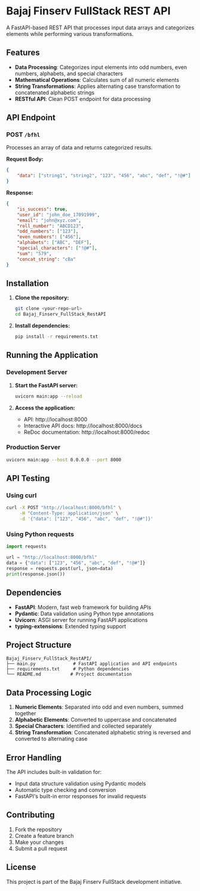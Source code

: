 # Bajaj Finserv FullStack REST API

A FastAPI-based REST API that processes input data arrays and categorizes elements while performing various transformations.

## Features

- **Data Processing**: Categorizes input elements into odd numbers, even numbers, alphabets, and special characters
- **Mathematical Operations**: Calculates sum of all numeric elements
- **String Transformations**: Applies alternating case transformation to concatenated alphabetic strings
- **RESTful API**: Clean POST endpoint for data processing

## API Endpoint

### POST `/bfhl`

Processes an array of data and returns categorized results.

**Request Body:**
```json
{
    "data": ["string1", "string2", "123", "456", "abc", "def", "!@#"]
}
```

**Response:**
```json
{
    "is_success": true,
    "user_id": "john_doe_17091999",
    "email": "john@xyz.com",
    "roll_number": "ABCD123",
    "odd_numbers": ["123"],
    "even_numbers": ["456"],
    "alphabets": ["ABC", "DEF"],
    "special_characters": ["!@#"],
    "sum": "579",
    "concat_string": "cBa"
}
```

## Installation

1. **Clone the repository:**
   ```bash
   git clone <your-repo-url>
   cd Bajaj_Finserv_FullStack_RestAPI
   ```

2. **Install dependencies:**
   ```bash
   pip install -r requirements.txt
   ```

## Running the Application

### Development Server

1. **Start the FastAPI server:**
   ```bash
   uvicorn main:app --reload
   ```

2. **Access the application:**
   - API: http://localhost:8000
   - Interactive API docs: http://localhost:8000/docs
   - ReDoc documentation: http://localhost:8000/redoc

### Production Server

```bash
uvicorn main:app --host 0.0.0.0 --port 8000
```

## API Testing

### Using curl
```bash
curl -X POST "http://localhost:8000/bfhl" \
     -H "Content-Type: application/json" \
     -d '{"data": ["123", "456", "abc", "def", "!@#"]}'
```

### Using Python requests
```python
import requests

url = "http://localhost:8000/bfhl"
data = {"data": ["123", "456", "abc", "def", "!@#"]}
response = requests.post(url, json=data)
print(response.json())
```

## Dependencies

- **FastAPI**: Modern, fast web framework for building APIs
- **Pydantic**: Data validation using Python type annotations
- **Uvicorn**: ASGI server for running FastAPI applications
- **typing-extensions**: Extended typing support

## Project Structure

```
Bajaj_Finserv_FullStack_RestAPI/
├── main.py              # FastAPI application and API endpoints
├── requirements.txt     # Python dependencies
└── README.md           # Project documentation
```

## Data Processing Logic

1. **Numeric Elements**: Separated into odd and even numbers, summed together
2. **Alphabetic Elements**: Converted to uppercase and concatenated
3. **Special Characters**: Identified and collected separately
4. **String Transformation**: Concatenated alphabetic string is reversed and converted to alternating case

## Error Handling

The API includes built-in validation for:
- Input data structure validation using Pydantic models
- Automatic type checking and conversion
- FastAPI's built-in error responses for invalid requests

## Contributing

1. Fork the repository
2. Create a feature branch
3. Make your changes
4. Submit a pull request

## License

This project is part of the Bajaj Finserv FullStack development initiative.

